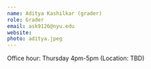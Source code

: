 ```yaml
---
name: Aditya Kashilkar (grader)
role: Grader 
email: ask9126@nyu.edu
website: 
photo: aditya.jpeg
---
```


Office hour: Thursday 4pm-5pm (Location: TBD)
